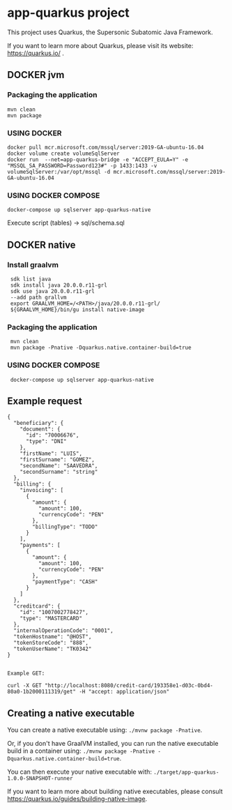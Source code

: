 # app-quarkus project

This project uses Quarkus, the Supersonic Subatomic Java Framework.

If you want to learn more about Quarkus, please visit its website: https://quarkus.io/ .

## DOCKER jvm

  ### Packaging the application
    mvn clean
    mvn package 
    
  ### USING DOCKER
    docker pull mcr.microsoft.com/mssql/server:2019-GA-ubuntu-16.04
    docker volume create volumeSqlServer
    docker run  --net=app-quarkus-bridge -e "ACCEPT_EULA=Y" -e "MSSQL_SA_PASSWORD=Password123#" -p 1433:1433 -v volumeSqlServer:/var/opt/mssql -d mcr.microsoft.com/mssql/server:2019-GA-ubuntu-16.04

  ### USING DOCKER COMPOSE
    docker-compose up sqlserver app-quarkus-native

 Execute script (tables) -> sql/schema.sql

## DOCKER native

   ### Install graalvm
   
     sdk list java
     sdk install java 20.0.0.r11-grl
     sdk use java 20.0.0.r11-grl
     --add path grallvm
     export GRAALVM_HOME=/<PATH>/java/20.0.0.r11-grl/
     ${GRAALVM_HOME}/bin/gu install native-image
   
   ### Packaging the application
     mvn clean
     mvn package -Pnative -Dquarkus.native.container-build=true

   ### USING DOCKER COMPOSE
     docker-compose up sqlserver app-quarkus-native
   
## Example request

    {
      "beneficiary": {
        "document": {
          "id": "70006676",
          "type": "DNI"
        },
        "firstName": "LUIS",
        "firstSurname": "GOMEZ",
        "secondName": "SAAVEDRA",
        "secondSurname": "string"
      },
      "billing": {   
        "invoicing": [
          {
            "amount": {
              "amount": 100,
              "currencyCode": "PEN"
            },
            "billingType": "TODO"
          }
        ],
        "payments": [
          {
            "amount": {
              "amount": 100,
              "currencyCode": "PEN"
            },
            "paymentType": "CASH"
          }
        ]
      },
      "creditcard": {
        "id": "1007002778427",
        "type": "MASTERCARD"
      },
      "internalOperationCode": "0001",
      "tokenHostname": "@HOST",
      "tokenStoreCode": "888",
      "tokenUserName": "TK0342"
    }


    Example GET: 
    
    curl -X GET "http://localhost:8080/credit-card/193358e1-d03c-0bd4-80a0-1b2000111319/get" -H "accept: application/json"


## Creating a native executable

You can create a native executable using: `./mvnw package -Pnative`.

Or, if you don't have GraalVM installed, you can run the native executable build in a container using: `./mvnw package -Pnative -Dquarkus.native.container-build=true`.

You can then execute your native executable with: `./target/app-quarkus-1.0.0-SNAPSHOT-runner`

If you want to learn more about building native executables, please consult https://quarkus.io/guides/building-native-image.





